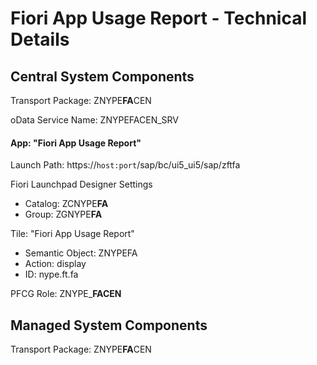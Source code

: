 # Fiori App Usage Report - Technical Details

## Central System Components

Transport Package: ZNYPE**FA**CEN

oData Service Name: ZNYPEFACEN_SRV

#### App: "Fiori App Usage Report"

Launch Path: https://`host:port`/sap/bc/ui5_ui5/sap/zftfa

Fiori Launchpad Designer Settings

* Catalog: ZCNYPE**FA**
* Group: ZGNYPE**FA**

Tile: "Fiori App Usage Report"

* Semantic Object: ZNYPEFA
* Action: display
* ID: nype.ft.fa

PFCG Role: ZNYPE_**FACEN**
## Managed System Components

Transport Package: ZNYPE**FA**CEN